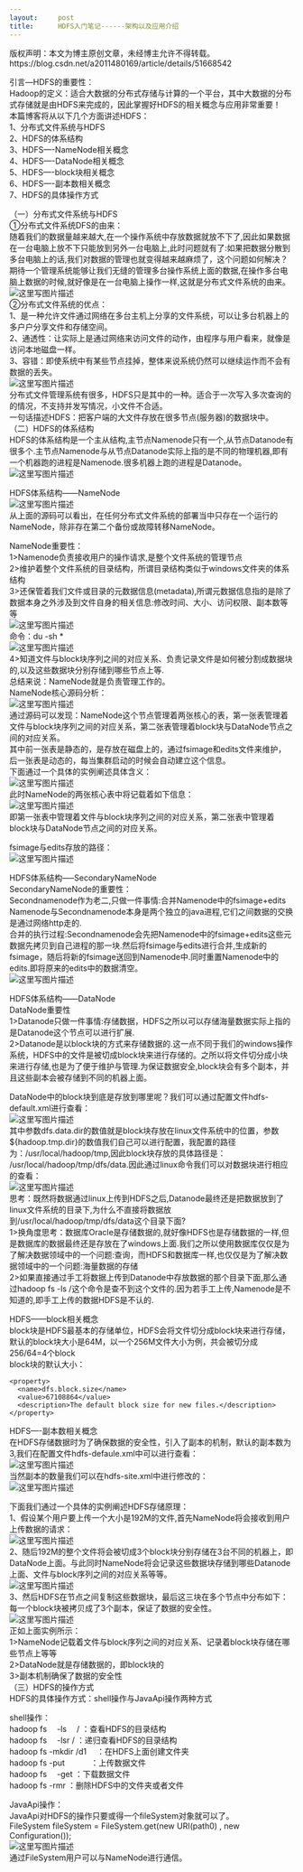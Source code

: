 ```yaml
---
layout:     post
title:      HDFS入门笔记------架构以及应用介绍
---
```

<div id="article_content" class="article_content clearfix csdn-tracking-statistics" data-pid="blog" data-mod="popu_307" data-dsm="post">
								<div class="article-copyright">
					版权声明：本文为博主原创文章，未经博主允许不得转载。					https://blog.csdn.net/a2011480169/article/details/51668542				</div>
								            <div id="content_views" class="markdown_views prism-tomorrow-night">
							<!-- flowchart 箭头图标 勿删 -->
							<svg xmlns="http://www.w3.org/2000/svg" style="display: none;"><path stroke-linecap="round" d="M5,0 0,2.5 5,5z" id="raphael-marker-block" style="-webkit-tap-highlight-color: rgba(0, 0, 0, 0);"></path></svg>
							<p>引言—HDFS的重要性： <br>
Hadoop的定义：适合大数据的分布式存储与计算的一个平台，其中大数据的分布式存储就是由HDFS来完成的，因此掌握好HDFS的相关概念与应用非常重要！ <br>
本篇博客将从以下几个方面讲述HDFS： <br>
1、分布式文件系统与HDFS <br>
2、HDFS的体系结构 <br>
3、HDFS—-NameNode相关概念 <br>
4、HDFS—-DataNode相关概念 <br>
5、HDFS—-block块相关概念 <br>
6、HDFS—-副本数相关概念 <br>
7、HDFS的具体操作方式</p>

<p>（一）分布式文件系统与HDFS <br>
①分布式文件系统DFS的由来： <br>
随着我们的数据量越来越大,在一个操作系统中存放数据就放不下了,因此如果数据在一台电脑上放不下只能放到另外一台电脑上,此时问题就有了:如果把数据分散到多台电脑上的话,我们对数据的管理也就变得越来越麻烦了，这个问题如何解决？ <br>
期待一个管理系统能够让我们无缝的管理多台操作系统上面的数据,在操作多台电脑上数据的时候,就好像是在一台电脑上操作一样,这就是分布式文件系统的由来。 <br>
<img src="https://img-blog.csdn.net/20160614083816907" alt="这里写图片描述" title=""> <br>
②分布式文件系统的优点： <br>
1、是一种允许文件通过网络在多台主机上分享的文件系统，可以让多台机器上的多户户分享文件和存储空间。 <br>
2、通透性：让实际上是通过网络来访问文件的动作，由程序与用户看来，就像是访问本地磁盘一样。 <br>
3、容错：即使系统中有某些节点挂掉，整体来说系统仍然可以继续运作而不会有数据的丢失。 <br>
<img src="https://img-blog.csdn.net/20160614084002972" alt="这里写图片描述" title=""> <br>
分布式文件管理系统有很多，HDFS只是其中的一种。适合于一次写入多次查询的的情况，不支持并发写情况，小文件不合适。 <br>
一句话描述HDFS：把客户端的大文件存放在很多节点(服务器)的数据块中。 <br>
（二）HDFS的体系结构 <br>
HDFS的体系结构是一个主从结构,主节点Namenode只有一个,从节点Datanode有很多个.主节点Namenode与从节点Datanode实际上指的是不同的物理机器,即有一个机器跑的进程是Namenode.很多机器上跑的进程是Datanode。 <br>
<img src="https://img-blog.csdn.net/20160614084143770" alt="这里写图片描述" title="">    </p>

<p>HDFS体系结构——NameNode <br>
<img src="https://img-blog.csdn.net/20161015164905887" alt="这里写图片描述" title=""> <br>
从上面的源码可以看出，在任何分布式文件系统的部署当中只存在一个运行的NameNode，除非存在第二个备份或故障转移NameNode。</p>

<p>NameNode重要性： <br>
1&gt;Namenode负责接收用户的操作请求,是整个文件系统的管理节点 <br>
2&gt;维护着整个文件系统的目录结构，所谓目录结构类似于windows文件夹的体系结构 <br>
3&gt;还保管着我们文件或目录的元数据信息(metadata),所谓元数据信息指的是除了数据本身之外涉及到文件自身的相关信息:修改时间、大小、访问权限、副本数等等 <br>
<img src="https://img-blog.csdn.net/20160614084237678" alt="这里写图片描述" title=""> <br>
命令：du -sh * <br>
<img src="https://img-blog.csdn.net/20160622125337749" alt="这里写图片描述" title=""> <br>
4&gt;知道文件与block块序列之间的对应关系、负责记录文件是如何被分割成数据块的,以及这些数据块分别存储到哪些节点上等. <br>
总结来说：NameNode就是负责管理工作的。 <br>
NameNode核心源码分析： <br>
<img src="https://img-blog.csdn.net/20160614084330726" alt="这里写图片描述" title=""> <br>
通过源码可以发现：NameNode这个节点管理着两张核心的表，第一张表管理着文件与block块序列之间的对应关系，第二张表管理着block块与DataNode节点之间的对应关系。 <br>
其中前一张表是静态的，是存放在磁盘上的，通过fsimage和edits文件来维护，后一张表是动态的，每当集群启动的时候会自动建立这个信息。 <br>
下面通过一个具体的实例阐述具体含义： <br>
<img src="https://img-blog.csdn.net/20160614084406852" alt="这里写图片描述" title=""> <br>
此时NameNode的两张核心表中将记载着如下信息： <br>
<img src="https://img-blog.csdn.net/20160614084433243" alt="这里写图片描述" title=""> <br>
即第一张表中管理着文件与block块序列之间的对应关系，第二张表中管理着block块与DataNode节点之间的对应关系。</p>

<p>fsimage与edits存放的路径： <br>
<img src="https://img-blog.csdn.net/20161009214427955" alt="这里写图片描述" title=""></p>

<p>HDFS体系结构—–SecondaryNameNode <br>
SecondaryNameNode的重要性： <br>
Secondnamenode作为老二,只做一件事情:合并Namenode中的fsimage+edits <br>
Namenode与Secondnamenode本身是两个独立的java进程,它们之间数据的交换是通过网络http走的. <br>
合并的执行过程:Secondnamenode会先把Namenode中的fsimage+edits这些元数据先拷贝到自己进程的那一块.然后将fsimage与edits进行合并,生成新的fsimage，随后将新的fsimage送回到Namenode中.同时重置Namenode中的edits.即将原来的edits中的数据清空。 <br>
<img src="https://img-blog.csdn.net/20160622132738190" alt="这里写图片描述" title=""></p>

<p>HDFS体系结构——DataNode <br>
DataNode重要性 <br>
1&gt;Datanode只做一件事情:存储数据，HDFS之所以可以存储海量数据实际上指的是Datanode这个节点可以进行扩展. <br>
2&gt;Datanode是以block块的方式来存储数据的.这一点不同于我们的windows操作系统，HDFS中的文件是被切成block块来进行存储的。之所以将文件切分成小块来进行存储,也是为了便于维护与管理.为保证数据安全,block块会有多个副本，并且这些副本会被存储到不同的机器上面。</p>

<p>DataNode中的block块到底是存放到哪里呢？我们可以通过配置文件hdfs-default.xml进行查看： <br>
<img src="https://img-blog.csdn.net/20160614084532245" alt="这里写图片描述" title=""> <br>
其中参数dfs.data.dir的数值就是block块存放在linux文件系统中的位置，参数${hadoop.tmp.dir}的数值我们自己可以进行配置，我配置的路径为：/usr/local/hadoop/tmp,因此block块存放的具体路径是： <br>
/usr/local/hadoop/tmp/dfs/data.因此通过linux命令我们可以对数据块进行相应的查看： <br>
<img src="https://img-blog.csdn.net/20160614084601903" alt="这里写图片描述" title=""> <br>
思考：既然将数据通过linux上传到HDFS之后,Datanode最终还是把数据放到了linux文件系统的目录下,为什么不直接将数据放到/usr/local/hadoop/tmp/dfs/data这个目录下面? <br>
1&gt;换角度思考：数据库Oracle是存储数据的,就好像HDFS也是存储数据的一样,但是数据库的数据最终还是存放在了windows上面.我们之所以使用数据库仅仅是为了解决数据领域中的一个问题:查询，而HDFS和数据库一样,也仅仅是为了解决数据领域中的一个问题:海量数据的存储 <br>
2&gt;如果直接通过手工将数据上传到Datanode中存放数据的那个目录下面,那么通过hadoop fs -ls /这个命令是查不到这个文件的.因为若手工上传,Namenode是不知道的,即手工上传的数据HDFS是不认的.</p>

<p>HDFS——block相关概念 <br>
block块是HDFS最基本的存储单位，HDFS会将文件切分成block块来进行存储，默认的block块大小是64M，以一个256M文件大小为例，共会被切分成256/64=4个block <br>
block块的默认大小：</p>



<pre class="prettyprint"><code class=" hljs xml"><span class="hljs-tag">&lt;<span class="hljs-title">property</span>&gt;</span>
  <span class="hljs-tag">&lt;<span class="hljs-title">name</span>&gt;</span>dfs.block.size<span class="hljs-tag">&lt;/<span class="hljs-title">name</span>&gt;</span>
  <span class="hljs-tag">&lt;<span class="hljs-title">value</span>&gt;</span>67108864<span class="hljs-tag">&lt;/<span class="hljs-title">value</span>&gt;</span>
  <span class="hljs-tag">&lt;<span class="hljs-title">description</span>&gt;</span>The default block size for new files.<span class="hljs-tag">&lt;/<span class="hljs-title">description</span>&gt;</span>
<span class="hljs-tag">&lt;/<span class="hljs-title">property</span>&gt;</span></code></pre>

<p>HDFS—-副本数相关概念 <br>
在HDFS存储数据时为了确保数据的安全性，引入了副本的机制，默认的副本数为3,我们在配置文件hdfs-defaule.xml中可以进行查看： <br>
<img src="https://img-blog.csdn.net/20160614084701638" alt="这里写图片描述" title=""> <br>
当然副本的数量我们可以在hdfs-site.xml中进行修改的： <br>
<img src="https://img-blog.csdn.net/20160614084726060" alt="这里写图片描述" title="">   </p>

<p>下面我们通过一个具体的实例阐述HDFS存储原理： <br>
1、假设某个用户要上传一个大小是192M的文件,首先NameNode将会接收到用户上传数据的请求： <br>
<img src="https://img-blog.csdn.net/20160614084758686" alt="这里写图片描述" title=""> <br>
2、随后192M的整个文件将会被切成3个block块分别存储在3台不同的机器上，即DataNode上面。与此同时NameNode将会记录这些数据块存储到哪些Datanode上面、文件与block序列之间的对应关系等等。 <br>
<img src="https://img-blog.csdn.net/20160614084824280" alt="这里写图片描述" title=""> <br>
3、然后HDFS在节点之间复制这些数据块，最后这三块在多个节点中分布如下：每一个block块被拷贝成了3个副本，保证了数据的安全性。 <br>
<img src="https://img-blog.csdn.net/20160614084851310" alt="这里写图片描述" title=""> <br>
正如上面实例所示： <br>
1&gt;NameNode记载着文件与block序列之间的对应关系、记录着block块存储在哪些节点上等等 <br>
2&gt;DataNode就是存储数据的，即block块的 <br>
3&gt;副本机制确保了数据的安全性 <br>
（三）HDFS的操作方式 <br>
HDFS的具体操作方式：shell操作与JavaApi操作两种方式</p>

<p>shell操作： <br>
hadoop fs 　-ls　  /         ：查看HDFS的目录结构 <br>
hadoop fs 　-lsr   /         ：递归查看HDFS的目录结构 <br>
hadoop fs   -mkdir /d1     　：在HDFS上面创建文件夹 <br>
hadoop fs   -put　　　      ：上传数据文件 <br>
hadoop fs 　-get            ：下载数据文件 <br>
hadoop fs   -rmr             ：删除HDFS中的文件夹或者文件</p>

<p>JavaApi操作： <br>
JavaApi对HDFS的操作只要或得一个fileSystem对象就可以了。 <br>
FileSystem fileSystem = FileSystem.get(new URI(path0) , new Configuration()); <br>
<img src="https://img-blog.csdn.net/20161015170318269" alt="这里写图片描述" title=""> <br>
通过FileSystem用户可以与NameNode进行通信。</p>            </div>
						<link href="https://csdnimg.cn/release/phoenix/mdeditor/markdown_views-9e5741c4b9.css" rel="stylesheet">
                </div>
